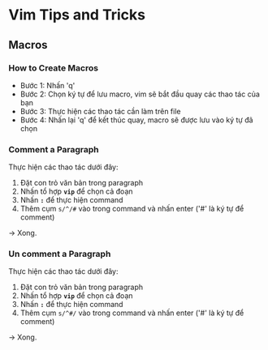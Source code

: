 # Vim Tips and Tricks

## Macros

### How to Create Macros

*   Bước 1: Nhấn 'q'
*   Bước 2: Chọn ký tự để lưu macro, vim sẽ bắt đầu quay các thao tác của bạn
*   Bước 3: Thực hiện các thao tác cần làm trên file
*   Bước 4: Nhấn lại 'q' để kết thúc quay, macro sẽ được lưu vào ký tự đã chọn

### Comment a Paragraph

Thực hiện các thao tác dưới đây:

1. Đặt con trỏ văn bản trong paragraph
2. Nhấn tổ hợp **`vip`** để chọn cả đoạn
3. Nhấn **`:`** để thực hiện command
4. Thêm cụm `s/^/#` vào trong command và nhấn enter ('#' là ký tự để comment)

-> Xong.

### Un comment a Paragraph

Thực hiện các thao tác dưới đây:

1. Đặt con trỏ văn bản trong paragraph
2. Nhấn tổ hợp **`vip`** để chọn cả đoạn
3. Nhấn **`:`** để thực hiện command
4. Thêm cụm `s/^#/` vào trong command và nhấn enter ('#' là ký tự để comment)

-> Xong.

